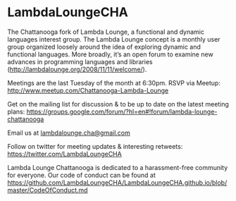 LambdaLoungeCHA
===============

The Chattanooga fork of Lambda Lounge, a functional and dynamic languages interest group. The Lambda Lounge concept is a monthly user group organized loosely around the idea of exploring dynamic and functional languages.  More broadly, it’s an open forum to examine new advances in programming languages and libraries (http://lambdalounge.org/2008/11/11/welcome/).

Meetings are the last Tuesday of the month at 6:30pm. RSVP via Meetup: http://www.meetup.com/Chattanooga-Lambda-Lounge

Get on the mailing list for discussion & to be up to date on the latest meeting plans: https://groups.google.com/forum/?hl=en#!forum/lambda-lounge-chattanooga

Email us at lambdalounge.cha@gmail.com

Follow on twitter for meeting updates & interesting retweets: https://twitter.com/LambdaLoungeCHA

Lambda Lounge Chattanooga is dedicated to a harassment-free community for everyone. Our code of conduct can be found at https://github.com/LambdaLoungeCHA/LambdaLoungeCHA.github.io/blob/master/CodeOfConduct.md
